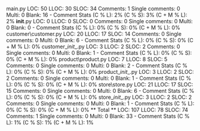 main.py
    LOC: 50
    LLOC: 30
    SLOC: 34
    Comments: 1
    Single comments: 0
    Multi: 0
    Blank: 16
    - Comment Stats
        (C % L): 2%
        (C % S): 3%
        (C + M % L): 2%
__init__.py
    LOC: 0
    LLOC: 0
    SLOC: 0
    Comments: 0
    Single comments: 0
    Multi: 0
    Blank: 0
    - Comment Stats
        (C % L): 0%
        (C % S): 0%
        (C + M % L): 0%
customer\customer.py
    LOC: 20
    LLOC: 17
    SLOC: 14
    Comments: 0
    Single comments: 0
    Multi: 0
    Blank: 6
    - Comment Stats
        (C % L): 0%
        (C % S): 0%
        (C + M % L): 0%
customer\__init__.py
    LOC: 3
    LLOC: 2
    SLOC: 2
    Comments: 0
    Single comments: 0
    Multi: 0
    Blank: 1
    - Comment Stats
        (C % L): 0%
        (C % S): 0%
        (C + M % L): 0%
product\product.py
    LOC: 7
    LLOC: 8
    SLOC: 5
    Comments: 0
    Single comments: 0
    Multi: 0
    Blank: 2
    - Comment Stats
        (C % L): 0%
        (C % S): 0%
        (C + M % L): 0%
product\__init__.py
    LOC: 3
    LLOC: 2
    SLOC: 2
    Comments: 0
    Single comments: 0
    Multi: 0
    Blank: 1
    - Comment Stats
        (C % L): 0%
        (C % S): 0%
        (C + M % L): 0%
store\store.py
    LOC: 21
    LLOC: 17
    SLOC: 15
    Comments: 0
    Single comments: 0
    Multi: 0
    Blank: 6
    - Comment Stats
        (C % L): 0%
        (C % S): 0%
        (C + M % L): 0%
store\__init__.py
    LOC: 3
    LLOC: 2
    SLOC: 2
    Comments: 0
    Single comments: 0
    Multi: 0
    Blank: 1
    - Comment Stats
        (C % L): 0%
        (C % S): 0%
        (C + M % L): 0%
** Total **
    LOC: 107
    LLOC: 78
    SLOC: 74
    Comments: 1
    Single comments: 0
    Multi: 0
    Blank: 33
    - Comment Stats
        (C % L): 1%
        (C % S): 1%
        (C + M % L): 1%
